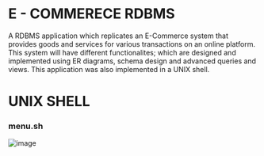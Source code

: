 # E - COMMERECE RDBMS

A RDBMS application which replicates an E-Commerce system that provides goods and services for various transactions on an online platform. This system will have different functionalites; which are designed and implemented using ER diagrams, schema design and advanced queries and views. This application was also implemented in a UNIX shell.


# UNIX SHELL 
### menu.sh
![image](https://user-images.githubusercontent.com/96170222/228471320-24e758d9-eb6d-4a7f-8deb-e485e22c95ee.png)


